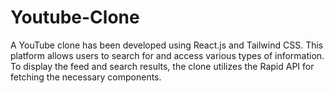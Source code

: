# Youtube-Clone
A YouTube clone has been developed using React.js and Tailwind CSS. This platform allows users to search for and access various types of information. To display the feed and search results, the clone utilizes the Rapid API for fetching the necessary components.
